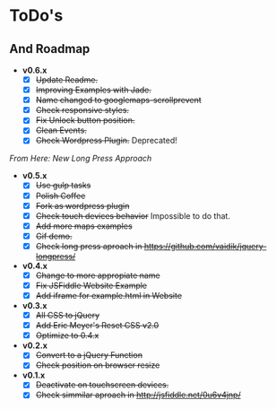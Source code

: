 # ToDo's
## And Roadmap

- **v0.6.x**
  - [x] ~~Update Readme.~~
  - [x] ~~Improving Examples with Jade.~~
  - [x] ~~Name changed to googlemaps-scrollprevent~~
  - [x] ~~Check responsive styles.~~
  - [x] ~~Fix Unlock button position.~~  
  - [x] ~~Clean Events.~~ 
  - [x] ~~Check Wordpress Plugin.~~  Deprecated!

*From Here: New Long Press Approach*

- **v0.5.x**
  - [x] ~~Use gulp tasks~~
  - [x] ~~Polish Coffee~~
  - [x] ~~Fork as wordpress plugin~~
  - [x] ~~Check touch devices behavior~~ Impossible to do that.
  - [x] ~~Add more maps examples~~
  - [x] ~~Gif demo.~~
  - [x] ~~Check long press aproach in https://github.com/vaidik/jquery-longpress/~~

- **v0.4.x**
  - [x] ~~Change to more appropiate name~~
  - [x] ~~Fix JSFiddle Website Example~~
  - [x] ~~Add iframe for example.html in Website~~

- **v0.3.x**
  - [x] ~~All CSS to jQuery~~
  - [x] ~~Add Eric Meyer's Reset CSS v2.0~~
  - [x] ~~Optimize to 0.4.x~~

- **v0.2.x**
  - [x] ~~Convert to a jQuery Function~~
  - [x] ~~Check position on browser resize~~

- **v0.1.x**
  - [x] ~~Deactivate on touchscreen devices.~~
  - [x] ~~Check simmilar aproach in http://jsfiddle.net/0u6v4jnp/~~
